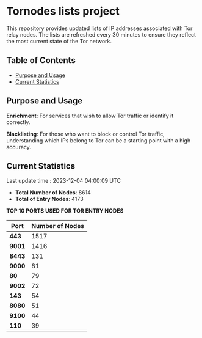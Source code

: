 # Tornodes lists project

This repository provides updated lists of IP addresses associated with Tor relay nodes. The lists are refreshed every 30 minutes to ensure they reflect the most current state of the Tor network.

## Table of Contents

- [Purpose and Usage](#purpose-and-usage)
- [Current Statistics](#current-statistics)


## Purpose and Usage

**Enrichment**: For services that wish to allow Tor traffic or identify it correctly.

**Blacklisting**: For those who want to block or control Tor traffic, understanding which IPs belong to Tor can be a starting point with a high accuracy.

## Current Statistics

Last update time : 2023-12-04 04:00:09 UTC

- **Total Number of Nodes**: 8614
- **Total of Entry Nodes**: 4173

**TOP 10 PORTS USED FOR TOR ENTRY NODES**

| **Port** | **Number of Nodes** |
|------|-----------------|
| **443**   | 1517  |
| **9001**   | 1416  |
| **8443**   | 131  |
| **9000**   | 81  |
| **80**   | 79  |
| **9002**   | 72  |
| **143**   | 54  |
| **8080**   | 51  |
| **9100**   | 44  |
| **110**   | 39  |

